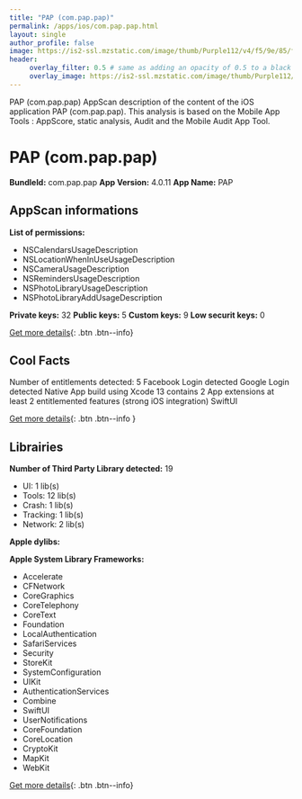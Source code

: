 ```yaml
---
title: "PAP (com.pap.pap)"
permalink: /apps/ios/com.pap.pap.html
layout: single
author_profile: false
image: https://is2-ssl.mzstatic.com/image/thumb/Purple112/v4/f5/9e/85/f59e8582-aed5-c519-7e61-da37478087f3/AppIcon-1x_U007emarketing-0-5-0-85-220.png/512x512bb.jpg
header: 
     overlay_filter: 0.5 # same as adding an opacity of 0.5 to a black background
     overlay_image: https://is2-ssl.mzstatic.com/image/thumb/Purple112/v4/f5/9e/85/f59e8582-aed5-c519-7e61-da37478087f3/AppIcon-1x_U007emarketing-0-5-0-85-220.png/512x512bb.jpg
---
```

PAP (com.pap.pap) AppScan description of the content of the iOS application PAP (com.pap.pap). This analysis is based on the Mobile App Tools : AppScore, static analysis, Audit and the Mobile Audit App Tool.

# PAP (com.pap.pap)

**BundleId:** com.pap.pap
**App Version:** 4.0.11
**App Name:** PAP


## AppScan informations 

**List of permissions:** 
- NSCalendarsUsageDescription
- NSLocationWhenInUseUsageDescription
- NSCameraUsageDescription
- NSRemindersUsageDescription
- NSPhotoLibraryUsageDescription
- NSPhotoLibraryAddUsageDescription
  
  
**Private keys:** 32
**Public keys:** 5
**Custom keys:** 9
**Low securit keys:** 0
  
[Get more details](/pricing.html){: .btn .btn--info}

## Cool Facts

Number of entitlements detected: 5
Facebook Login detected
Google Login detected
Native App
build using Xcode 13
contains 2 App extensions
at least 2 entitlemented features (strong iOS integration)
SwiftUI
  
[Get more details](/pricing.html){: .btn .btn--info }

## Librairies 
**Number of Third Party Library detected:** 19
- UI: 1 lib(s)
- Tools: 12 lib(s)
- Crash: 1 lib(s)
- Tracking: 1 lib(s)
- Network: 2 lib(s)


**Apple dylibs:**


**Apple System Library Frameworks:**
- Accelerate
- CFNetwork
- CoreGraphics
- CoreTelephony
- CoreText
- Foundation
- LocalAuthentication
- SafariServices
- Security
- StoreKit
- SystemConfiguration
- UIKit
- AuthenticationServices
- Combine
- SwiftUI
- UserNotifications
- CoreFoundation
- CoreLocation
- CryptoKit
- MapKit
- WebKit


  
[Get more details](/pricing.html){: .btn .btn--info}

